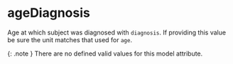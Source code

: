 # ageDiagnosis
Age at which subject was diagnosed with `diagnosis`. If providing this value be sure the unit matches that used for `age`.


{: .note }
There are no defined valid values for this model attribute.
